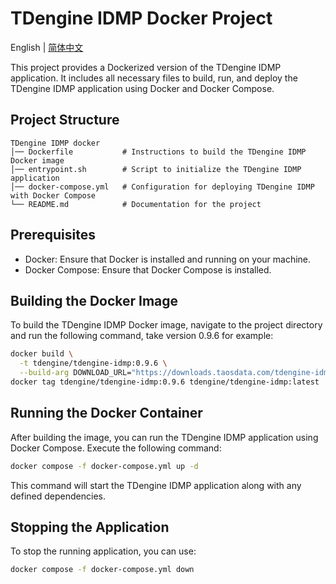 # TDengine IDMP Docker Project

English | [简体中文](README-CN.md)

This project provides a Dockerized version of the TDengine IDMP application. It includes all necessary files to build, run, and deploy the TDengine IDMP application using Docker and Docker Compose.

## Project Structure

```
TDengine IDMP docker
│── Dockerfile           # Instructions to build the TDengine IDMP Docker image
│── entrypoint.sh        # Script to initialize the TDengine IDMP application
│── docker-compose.yml   # Configuration for deploying TDengine IDMP with Docker Compose
└── README.md            # Documentation for the project
```

## Prerequisites

- Docker: Ensure that Docker is installed and running on your machine.
- Docker Compose: Ensure that Docker Compose is installed.

## Building the Docker Image

To build the TDengine IDMP Docker image, navigate to the project directory and run the following command, take version 0.9.6 for example:

```bash
docker build \
  -t tdengine/tdengine-idmp:0.9.6 \
  --build-arg DOWNLOAD_URL="https://downloads.taosdata.com/tdengine-idmp/enterprise/0.9.6/tdengine-idmp-enterprise-0.9.6-linux.tar.gz" .
docker tag tdengine/tdengine-idmp:0.9.6 tdengine/tdengine-idmp:latest
```

## Running the Docker Container

After building the image, you can run the TDengine IDMP application using Docker Compose. Execute the following command:

```bash
docker compose -f docker-compose.yml up -d
```

This command will start the TDengine IDMP application along with any defined dependencies.

## Stopping the Application

To stop the running application, you can use:

```bash
docker compose -f docker-compose.yml down
```
